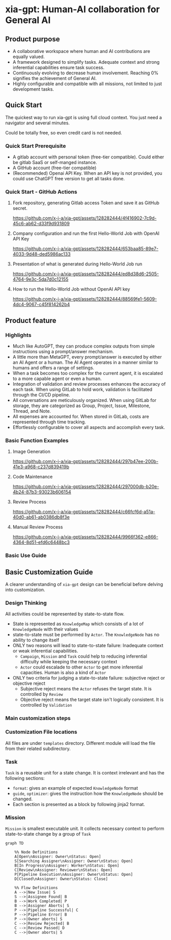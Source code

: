 # xia-gpt: Human-AI collaboration for General AI
## Product purpose
* A collaborative workspace where human and AI contributions are equally valued.
* A framework designed to simplify tasks. Adequate context and strong inferential capabilities ensure task success.
* Continuously evolving to decrease human involvement. Reaching 0% signifies the achievement of General AI.
* Highly configurable and compatible with all missions, not limited to just development tasks.

## Quick Start
The quickest way to run xia-gpt is using full cloud context. You just need a navigator and several minutes.

Could be totally free, so even credit card is not needed.

### Quick Start Prerequisite
* A gitlab account with personal token (free-tier compatible). Could either be gitlab SaaS or self-manged instance.
* A GitHub account (free-tier compatible)
* (Recommended) Openai API Key. When an API key is not provided, you could use ChatGPT free version to get all tasks done.


### Quick Start - GitHub Actions
1. Fork repository, generating Gitlab access Token and save it as GitHub secret.

    https://github.com/x-i-a/xia-gpt/assets/128282444/4f416902-7c9d-45c6-ab62-d33f9d931809

2. Company configuration and run the first Hello-World Job with OpenAI API Key

    https://github.com/x-i-a/xia-gpt/assets/128282444/653baa85-89e7-4033-9d48-ded5986ac133

3. Presentation of what is generated during Hello-World Job run

    https://github.com/x-i-a/xia-gpt/assets/128282444/ed8d38d6-2505-4764-9e3c-5da7d0c12155

4. How to run the Hello-World Job without OpenAI API key

    https://github.com/x-i-a/xia-gpt/assets/128282444/88569fe1-5609-4dc4-9067-c45f814262b4

## Product feature
### Highlights
* Much like AutoGPT, they can produce complex outputs from simple instructions using a prompt/answer mechanism.
* A little more than MetaGPT, every prompt/answer is executed by either an AI Agent or a human. The AI Agent operates in a manner similar to humans and offers a range of settings.
* When a task becomes too complex for the current agent, it is escalated to a more capable agent or even a human.
* Integration of validation and review processes enhances the accuracy of each task. When using GitLab to hold work, validation is facilitated through the CI/CD pipeline.
* All conversations are meticulously organized. When using GitLab for storage, they are categorized as Group, Project, Issue, Milestone, Thread, and Note.
* All expenses are accounted for. When stored in GitLab, costs are represented through time tracking.
* Effortlessly configurable to cover all aspects and accomplish every task.


### Basic Function Examples
1. Image Generation

    https://github.com/x-i-a/xia-gpt/assets/128282444/297b47ee-200b-41e3-a968-c237d839419b

2. Code Maintenance

    https://github.com/x-i-a/xia-gpt/assets/128282444/297000db-b20e-4b24-87b3-93023b606154

3. Review Process

    https://github.com/x-i-a/xia-gpt/assets/128282444/c66fcf6d-a51a-40d0-ab61-ab0386db8f3e

4. Manual Review Process

    https://github.com/x-i-a/xia-gpt/assets/128282444/9966f362-e866-4364-8d51-efd6c6448bc3


### Basic Use Guide


## Basic Customization Guide
A clearer understanding of `xia-gpt` design can be beneficial before delving into customization.

### Design Thinking
All activities could be represented by state-to-state flow.
* State is represented as `KnowledgeMap` which consists of a lot of `KnowledgeNode` with their values
* state-to-state must be performed by `Actor`. The `KnowledgeNode` has no ability to change itself
* ONLY two reasons will lead to state-to-state failure: Inadequate context or weak inferential capabilities.
  * `Campaign`, `Mission` and `Task` could help to reducing inferential difficulty while keeping the necessary context
  * `Actor` could escalade to other `Actor` to get more inferential capacities. Human is also a kind of `Actor`
* ONLY two criteria for judging a state-to-state failure: subjective reject or objective reject
  * Subjective reject means the `Actor` refuses the target state. It is controlled by `Review`
  * Objective reject means the target state isn't logically consistent. It is controlled by `Validation` 

### Main customization steps


### Customization File locations
All files are under `templates` directory. Different module will load the file from their related subdirectory.

### Task
`Task` is a reusable unit for a state change. 
It is context irrelevant and has the following sections:
* `format`: gives an example of expected `KnowledgeNode` format
* `guide`, `optimizer`: gives the instruction how the `KnowledgeNode` should be changed. 
* Each section is presented as a block by following jinja2 format.

### Mission
`Mission` is smallest executable unit. It collects necessary context to perform state-to-state change by a group of `Task`

```mermaid
graph TD

    %% Node Definitions
    A[Open\nAssigner: Owner\nStatus: Open]
    S[Searching Assigner\nAssigner: Owner\nStatus: Open]
    B[In Progress\nAssigner: Worker\nStatus: Open]
    C[Review\nAssigner: Reviewer\nStatus: Open]
    P[Pipeline Execution\nAssigner: Owner\nStatus: Open]
    D[Closed\nAssigner: Owner\nStatus: Close]

    %% Flow Definitions
    A -->|New Issue| S
    S -->|Assignee Found| B
    B -->|Work Completed| P
    B -->|Assigner Aborts| S
    P -->|Pipeline Successful| C
    P -->|Pipeline Error| B
    P -->|Owner aborts| S
    C -->|Review Rejected| B
    C -->|Review Passed| D
    C -->|Owner aborts| S
```

### 
